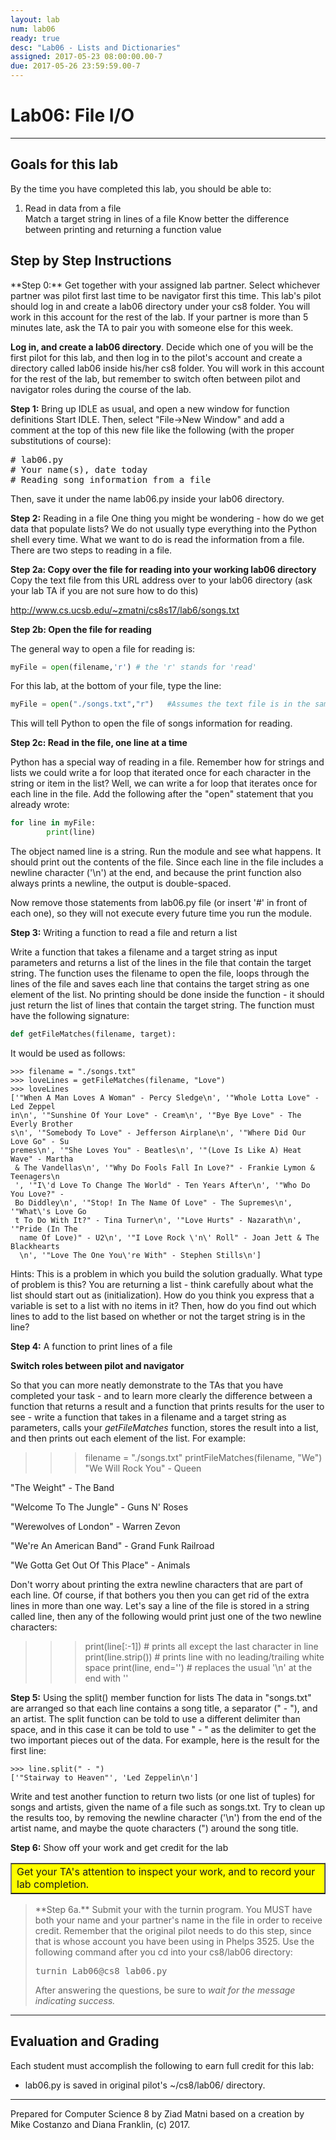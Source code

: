 ```yaml
---
layout: lab
num: lab06
ready: true
desc: "Lab06 - Lists and Dictionaries"
assigned: 2017-05-23 08:00:00.00-7
due: 2017-05-26 23:59:59.00-7
---
```


<div markdown='1'>

<h1>Lab06: File I/O</h1>
<hr>
<h2>Goals for this lab</h2>

By the time you have completed this lab, you should be able to:
<ol>
<li>Read in data from a file</li>
Match a target string in lines of a file</li>
Know better the difference between printing and returning a function value</li>
</ol>

<h2>Step by Step Instructions</h2>
**Step 0:** Get together with your assigned lab partner.
Select whichever partner was pilot first last time to be navigator first this time. This lab's pilot should log in and create a lab06 directory under your cs8 folder. You will work in this account for the rest of the lab. If your partner is more than 5 minutes late, ask the TA to pair you with someone else for this week.

<b>Log in, and create a lab06 directory</b>.
Decide which one of you will be the first pilot for this lab, and then log in to the pilot's account and create a directory called lab06 inside his/her cs8 folder. You will work in this account for the rest of the lab, but remember to switch often between pilot and navigator roles during the course of the lab.

**Step 1:** Bring up IDLE as usual, and open a new window for function definitions
Start IDLE. Then, select &quot;File-&gt;New Window&quot; and add a comment at the top of this new file like the following (with the proper substitutions of course): 

<pre>
# lab06.py
# Your name(s), date today
# Reading song information from a file
</pre>

Then, save it under the name lab06.py inside your lab06 directory.

**Step 2:** Reading in a file
One thing you might be wondering - how do we get data that populate lists? We do not usually type everything into the Python shell every time. What we want to do is read the information from a file. There are two steps to reading in a file.

<strong>Step 2a: Copy over the file for reading into your working lab06 directory</strong>
Copy the text file from this URL address over to your lab06 directory (ask your lab TA if you are not sure how to do this)

http://www.cs.ucsb.edu/~zmatni/cs8s17/lab6/songs.txt

<strong>Step 2b: Open the file for reading</strong>

The general way to open a file for reading is:

```py
myFile = open(filename,'r') # the 'r' stands for 'read'
```

For this lab, at the bottom of your file, type the line:

```py
myFile = open("./songs.txt","r")   #Assumes the text file is in the same directory as your lab06.py program
```

This will tell Python to open the file of songs information for reading.

<strong>Step 2c: Read in the file, one line at a time</strong>

Python has a special way of reading in a file. Remember how for strings and lists we could write a for loop that iterated once for each character in the string or item in the list? Well, we can write a for loop that iterates once for each line in the file. Add the following after the "open" statement that you already wrote:

```py
for line in myFile:
        print(line)
```
The object named line is a string. Run the module and see what happens. It should print out the contents of the file. Since each line in the file includes a newline character ('\n') at the end, and because the print function also always prints a newline, the output is double-spaced.

Now remove those statements from lab06.py file (or insert '#' in front of each one), so they will not execute every future time you run the module.

**Step 3:** Writing a function to read a file and return a list

Write a function that takes a filename and a target string as input parameters and returns a list of the lines in the file that contain the target string. The function uses the filename to open the file, loops through the lines of the file and saves each line that contains the target string as one element of the list. No printing should be done inside the function - it should just return the list of lines that contain the target string. The function must have the following signature:

```py
def getFileMatches(filename, target):
```

It would be used as follows:

```
>>> filename = "./songs.txt"
>>> loveLines = getFileMatches(filename, "Love")
>>> loveLines
['"When A Man Loves A Woman" - Percy Sledge\n', '"Whole Lotta Love" - Led Zeppel
in\n', '"Sunshine Of Your Love" - Cream\n', '"Bye Bye Love" - The Everly Brother
s\n', '"Somebody To Love" - Jefferson Airplane\n', '"Where Did Our Love Go" - Su
premes\n', '"She Loves You" - Beatles\n', '"(Love Is Like A) Heat Wave" - Martha
 & The Vandellas\n', '"Why Do Fools Fall In Love?" - Frankie Lymon & Teenagers\n
 ', '"I\'d Love To Change The World" - Ten Years After\n', '"Who Do You Love?" -
 Bo Diddley\n', '"Stop! In The Name Of Love" - The Supremes\n', '"What\'s Love Go
 t To Do With It?" - Tina Turner\n', '"Love Hurts" - Nazarath\n', '"Pride (In The
  name Of Love)" - U2\n', '"I Love Rock \'n\' Roll" - Joan Jett & The Blackhearts
  \n', '"Love The One You\'re With" - Stephen Stills\n']
  ```

  Hints: This is a problem in which you build the solution gradually. What type of problem is this? You are returning a list - think carefully about what the list should start out as (initialization). How do you think you express that a variable is set to a list with no items in it? Then, how do you find out which lines to add to the list based on whether or not the target string is in the line?

**Step 4:** A function to print lines of a file

<strong>Switch roles between pilot and navigator</strong>

So that you can more neatly demonstrate to the TAs that you have completed your task - and to learn more clearly the difference between a function that returns a result and a function that prints results for the user to see - write a function that takes in a filename and a target string as parameters, calls your *getFileMatches* function, stores the result into a list, and then prints out each element of the list. For example:

>>> filename = "./songs.txt"
>>> printFileMatches(filename, "We")
"We Will Rock You" - Queen

"The Weight" - The Band

"Welcome To The Jungle" - Guns N' Roses

"Werewolves of London" - Warren Zevon

"We're An American Band" - Grand Funk Railroad

"We Gotta Get Out Of This Place" - Animals

Don't worry about printing the extra newline characters that are part of each line. Of course, if that bothers you then you can get rid of the extra lines in more than one way. Let's say a line of the file is stored in a string called line, then any of the following would print just one of the two newline characters:

>>> print(line[:-1])  # prints all except the last character in line
>>> print(line.strip())  # prints line with no leading/trailing white space
>>> print(line, end='')  # replaces the usual '\n' at the end with ''

**Step 5:** Using the split() member function for lists
The data in "songs.txt" are arranged so that each line contains a song title, a separator (" - "), and an artist. The split function can be told to use a different delimiter than space, and in this case it can be told to use " - " as the delimiter to get the two important pieces out of the data. For example, here is the result for the first line:

```
>>> line.split(" - ")
['"Stairway to Heaven"', 'Led Zeppelin\n']
```

Write and test another function to return two lists (or one list of tuples) for songs and artists, given the name of a file such as songs.txt. Try to clean up the results too, by removing the newline character ('\n') from the end of the artist name, and maybe the quote characters (") around the song title.

**Step 6:** Show off your work and get credit for the lab

<table bgcolor="yellow" border="1" cellpadding="4"><tbody><tr><td>
   Get your TA's attention to inspect your work, and to record your lab completion.
</td></tr></tbody></table>

<blockquote>
**Step 6a.**
Submit your with the turnin program. You MUST have both your name and your partner's name in the file in order to receive credit. Remember that the original pilot needs to do this step, since that is whose account you have been using in Phelps 3525. Use the following command after you cd into your cs8/lab06 directory:

<pre>turnin Lab06@cs8 lab06.py</pre>

After answering the questions, be sure to <em>wait for the message indicating success.</em>
</blockquote>

<hr>
<h2>Evaluation and Grading</h2>
Each student must accomplish the following to earn full credit for this lab:
 <ul>
   <li>lab06.py is saved in original pilot's ~/cs8/lab06/ directory.</li>
 </ul>

<hr>
Prepared for Computer Science 8 by Ziad Matni based on a creation by Mike Costanzo and Diana Franklin, (c) 2017.

</div>
